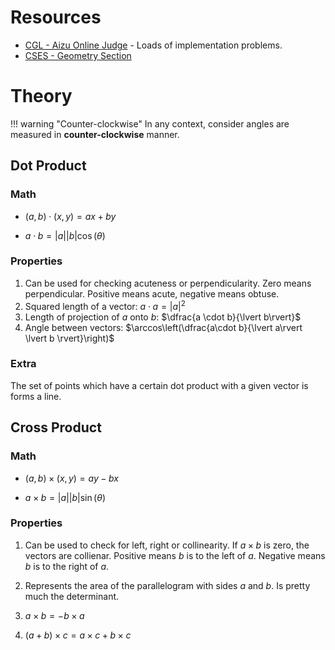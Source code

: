 # Resources

- [CGL - Aizu Online Judge](https://judge.u-aizu.ac.jp/onlinejudge/finder.jsp?course=CGL) - Loads of implementation problems.
- [CSES - Geometry Section](https://cses.fi/problemset/)

# Theory

!!! warning "Counter-clockwise"
    In any context, consider angles are measured in **counter-clockwise** manner.

## Dot Product

### Math

- $(a, b) \cdot (x, y) = ax + by$

- $a \cdot b = \lvert a\rvert \lvert b\rvert \cos(\theta)$

### Properties

1. Can be used for checking acuteness or perpendicularity. Zero means perpendicular. Positive means acute, negative means obtuse.
2. Squared length of a vector: $a\cdot a = {\lvert a \rvert}^2$
3. Length of projection of $a$ onto $b$: $\dfrac{a \cdot b}{\lvert b\rvert}$
4. Angle between vectors: $\arccos\left(\dfrac{a\cdot b}{\lvert a\rvert \lvert b \rvert}\right)$

### Extra

The set of points which have a certain dot product with a given vector is forms a line.

## Cross Product

### Math

- $(a, b) \times (x, y) = ay - bx$

- $a \times b = \lvert a \rvert\lvert b \rvert\sin(\theta)$

### Properties

1. Can be used to check for left, right or collinearity.
If $a \times b$ is zero, the vectors are collienar.
Positive means $b$ is to the left of $a$.
Negative means $b$ is to the right of $a$.

2. Represents the area of the parallelogram with sides $a$ and $b$.
Is pretty much the determinant.

3. $a\times b = -b\times a$

4. $(a + b)\times c = a\times c + b\times c$
